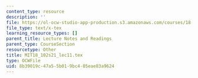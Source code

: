 ```yaml
---
content_type: resource
description: ''
file: https://ol-ocw-studio-app-production.s3.amazonaws.com/courses/18-102-introduction-to-functional-analysis-spring-2021/8b39019c47a55b019bc405eae83a9624_MIT18_102s21_lec11.tex
file_type: text/x-tex
learning_resource_types: []
parent_title: Lecture Notes and Readings
parent_type: CourseSection
resourcetype: Other
title: MIT18_102s21_lec11.tex
type: OCWFile
uid: 8b39019c-47a5-5b01-9bc4-05eae83a9624
---
```


